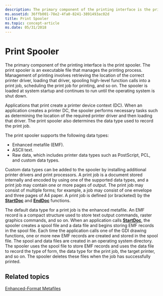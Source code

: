 ```yaml
---
description: The primary component of the printing interface is the print spooler.
ms.assetid: 36ffb001-78e2-4fa0-8241-3891493ac02d
title: Print Spooler
ms.topic: concept-article
ms.date: 05/31/2018
---
```


# Print Spooler

The primary component of the printing interface is the print spooler. The print spooler is an executable file that manages the printing process. Management of printing involves retrieving the location of the correct printer driver, loading that driver, spooling high-level function calls into a print job, scheduling the print job for printing, and so on. The spooler is loaded at system startup and continues to run until the operating system is shut down.

Applications that print create a printer device context (DC). When an application creates a printer DC, the spooler performs necessary tasks such as determining the location of the required printer driver and then loading that driver. The print spooler also determines the data type used to record the print job.

The print spooler supports the following data types:

-   Enhanced metafile (EMF).
-   ASCII text.
-   Raw data, which includes printer data types such as PostScript, PCL, and custom data types.

Custom data types can be added to the spooler by installing additional printer drivers and print processors. A print job is a document stored internally and encoded by using one of the supported data types, and a print job may contain one or more pages of output. The print job may consist of multiple forms; for example, a job may consist of one envelope and three pages of A4 paper. A print job is defined (or bracketed) by the [**StartDoc**](/windows/desktop/api/Wingdi/nf-wingdi-startdoca) and [**EndDoc**](/windows/desktop/api/Wingdi/nf-wingdi-enddoc) functions.

The default data type for a print job is the enhanced metafile. An EMF record is a compact structure used to store text output commands, raster graphics commands, and so on. When an application calls [**StartDoc**](/windows/desktop/api/Wingdi/nf-wingdi-startdoca), the spooler creates a spool file and a data file and begins storing EMF records in the spool file. Each time the application calls one of the GDI drawing functions, one or more new EMF records are created and stored in the spool file. The spool and data files are created in an operating system directory. The spooler uses the spool file to store EMF records and uses the data file to record the type of form, the data type for the print job, the target printer, and so on. The spooler deletes these files when the job has successfully printed.

## Related topics

<dl> <dt>

[Enhanced-Format Metafiles](/windows/desktop/gdi/enhanced-format-metafiles)
</dt> </dl>

 

 
